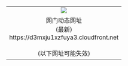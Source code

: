 ﻿<table>
  <tr></tr>
  <tr><td colspan=2 align=center><img src="https://d3mxju1xzfuya3.cloudfront.net/Up/oGate.jpg" /></td></tr>
  <tr><td colspan=2 align=center>网门动态网址<br/>(最新)
<br>https://d3mxju1xzfuya3.cloudfront.net
<br/><br/>(以下网址可能失效)
    </td>
  </tr>
</table>
